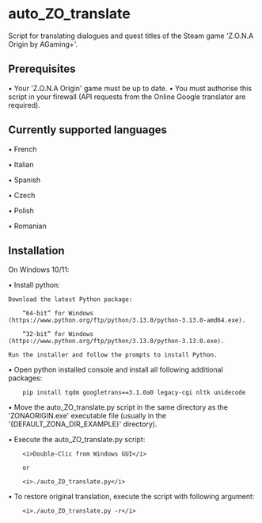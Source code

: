 # auto_ZO_translate

Script for translating dialogues and quest titles of the Steam game 'Z.O.N.A Origin by AGaming+'.

## Prerequisites

  • Your 'Z.O.N.A Origin' game must be up to date.
  • You must authorise this script in your firewall (API requests from the Online Google translator are required).

## Currently supported languages

  • French
  
  • Italian
  
  • Spanish
  
  • Czech
  
  • Polish
  
  • Romanian

## Installation

On Windows 10/11:

  • Install python:
  
    Download the latest Python package:
    
        “64-bit” for Windows (https://www.python.org/ftp/python/3.13.0/python-3.13.0-amd64.exe).
        
        “32-bit” for Windows (https://www.python.org/ftp/python/3.13.0/python-3.13.0.exe).
        
    Run the installer and follow the prompts to install Python.
    
  • Open python installed console and install all following additional packages:
  
        pip install tqdm googletrans==3.1.0a0 legacy-cgi nltk unidecode

  • Move the auto_ZO_translate.py script in the same directory as the 'ZONAORIGIN.exe' executable file (usually in the '{DEFAULT_ZONA_DIR_EXAMPLE}' directory).

  • Execute the auto_ZO_translate.py script:
  
        <i>Double-Clic from Windows GUI</i>
        
        or 
        
        <i>./auto_ZO_translate.py</i>

  • To restore original translation, execute the script with following argument:
  
        <i>./auto_ZO_translate.py -r</i>
